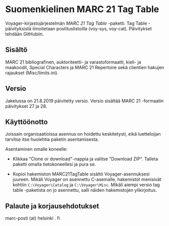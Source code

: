 # Suomenkielinen MARC 21 Tag Table

Voyager-kirjastojärjestelmän *MARC 21 Tag Table* -paketti. Tag Table -päivityksistä ilmoitetaan postituslistoilla (voy-sys, voy-cat). Päivitykset tehdään GitHubiin.

## Sisältö

MARC 21 bibliografinen, auktoriteetti- ja varastoformaatti, kieli- ja maakoodit, Special Characters ja MARC 21 Repertoire sekä clientien hakujen rajaukset (Misc/limits.ini).

## Versio

Jakelussa on 21.8.2019 päivitetty versio. Versio sisältää MARC 21 -formaatin päivitykset 27 ja 28. 

## Käyttöönotto

Joissain organisaatioissa asennus on hoidettu keskitetysti, eikä luetteloijan tarvitse itse huolehtia paketin asentamisesta.

Asentaminen omalle koneelle:

- Klikkaa "Clone or download"-nappia ja valitse "Download ZIP". Talleta paketti omalla tietokoneellesi ja pura se.

- Kopioi hakemiston MARC21TagTable sisältö Voyager-asennuksesi juureen. Mikäli Voyager on asennettu C-asemalle, hakemistot menisivät kohtiin `C:\Voyager\Catalog` ja `C:\Voyager\Misc`. Mikäli aiempi versio tag table -paketista on jo asennettu, salli näiden hakemistojen ylikirjoitus.

## Palaute ja korjausehdotukset

marc-posti (at) helsinki . fi

